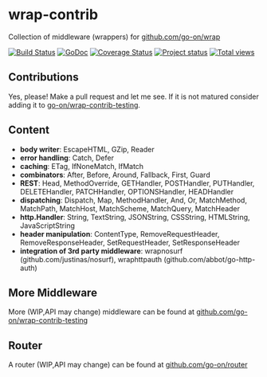 wrap-contrib
============

Collection of middleware (wrappers) for [github.com/go-on/wrap](http://github.com/go-on/wrap)

[![Build Status](https://secure.travis-ci.org/go-on/wrap-contrib.png)](http://travis-ci.org/go-on/wrap-contrib) [![GoDoc](https://godoc.org/github.com/go-on/wrap-contrib?status.png)](https://godoc.org/github.com/go-on/wrap-contrib) [![Coverage Status](https://img.shields.io/coveralls/go-on/wrap-contrib.svg)](https://coveralls.io/r/go-on/wrap-contrib?branch=master) [![Project status](http://img.shields.io/status/stable.png?color=green)](#) [![Total views](https://sourcegraph.com/api/repos/github.com/go-on/wrap-contrib/counters/views.png)](https://sourcegraph.com/github.com/go-on/wrap-contrib)

Contributions
-------------

Yes, please! Make a pull request and let me see. If it is not matured consider adding it to [go-on/wrap-contrib-testing](http://github.com/go-on/wrap-contrib-testing).

Content
-------

- **body writer**: EscapeHTML, GZip, Reader
- **error handling**: Catch, Defer
- **caching**: ETag, IfNoneMatch, IfMatch
- **combinators**: After, Before, Around, Fallback, First, Guard
- **REST**: Head, MethodOverride, GETHandler, POSTHandler, PUTHandler, DELETEHandler, PATCHHandler, OPTIONSHandler, HEADHandler
- **dispatching**: Dispatch, Map, MethodHandler, And, Or, MatchMethod, MatchPath, MatchHost, MatchScheme, MatchQuery, MatchHeader
- **http.Handler**: String, TextString, JSONString, CSSString, HTMLString, JavaScriptString
- **header manipulation**: ContentType, RemoveRequestHeader, RemoveResponseHeader, SetRequestHeader, SetResponseHeader
- **integration of 3rd party middleware**: wrapnosurf (github.com/justinas/nosurf), wraphttpauth (github.com/abbot/go-http-auth)


More Middleware
---------------

More (WIP,API may change) middleware can be found at [github.com/go-on/wrap-contrib-testing](https://github.com/go-on/wrap-contrib-testing)


Router
------

A router (WIP,API may change) can be found at [github.com/go-on/router](https://github.com/go-on/router)
